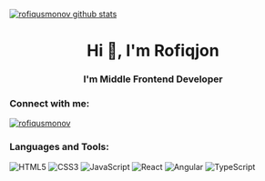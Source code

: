 [![rofiqusmonov github stats ](https://github-readme-stats.vercel.app/api?username=rofiqusmonov&show_icons=true&theme=dark)](https://github.com/rofiqusmonov)

<h1 align="center">Hi 👋, I'm Rofiqjon</h1>
<h3 align="center">I'm Middle Frontend Developer</h3>

<h3 align="left">Connect with me:</h3>
<p align="left">
<a href="https://www.linkedin.com/in/rofiq-usmonov-891a34226" target="blank"><img align="center" src="https://img.shields.io/static/v1?logo=linkedin&label=&message=LinkedIn&color=darkblue" alt="rofiqusmonov"/></a>
</p>

<h3 align="left">Languages and Tools:</h3>

![HTML5](https://img.shields.io/badge/html5-%23E34F26.svg?style=for-the-badge&logo=html5&logoColor=white)
![CSS3](https://img.shields.io/badge/css3-%231572B6.svg?style=for-the-badge&logo=css3&logoColor=white)
![JavaScript](https://img.shields.io/badge/javascript-%23323330.svg?style=for-the-badge&logo=javascript&logoColor=%23F7DF1E)
![React](https://img.shields.io/badge/react-%2320232a.svg?style=for-the-badge&logo=react&logoColor=%2361DAFB)
![Angular](https://img.shields.io/badge/angular-%23DD0031.svg?style=for-the-badge&logo=angular&logoColor=white)
![TypeScript](https://img.shields.io/badge/typescript-%23007ACC.svg?style=for-the-badge&logo=typescript&logoColor=white)




